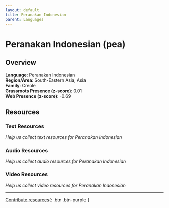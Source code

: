 ```yaml
---
layout: default
title: Peranakan Indonesian
parent: Languages
---
```


# Peranakan Indonesian (pea)

## Overview

**Language**: Peranakan Indonesian  
**Region/Area**: South-Eastern Asia, Asia  
**Family**: Creole  
**Grassroots Presence (z-score)**: 0.01  
**Web Presence (z-score)**: -0.69  

## Resources

### Text Resources
*Help us collect text resources for Peranakan Indonesian*

### Audio Resources
*Help us collect audio resources for Peranakan Indonesian*

### Video Resources
*Help us collect video resources for Peranakan Indonesian*

---

[Contribute resources](https://forms.office.com/e/1SfLJx3u1r){: .btn .btn-purple }
